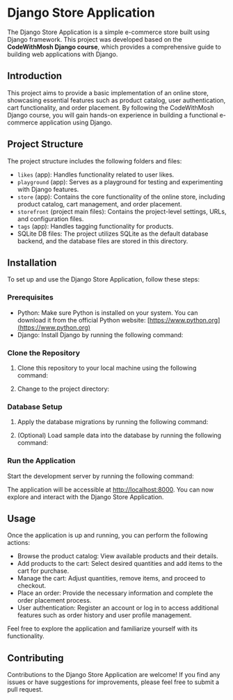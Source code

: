 # Django Store Application

The Django Store Application is a simple e-commerce store built using Django framework. This project was developed based on the **CodeWithMosh Django course**, which provides a comprehensive guide to building web applications with Django.

## Introduction

This project aims to provide a basic implementation of an online store, showcasing essential features such as product catalog, user authentication, cart functionality, and order placement. By following the CodeWithMosh Django course, you will gain hands-on experience in building a functional e-commerce application using Django.

## Project Structure

The project structure includes the following folders and files:

- `likes` (app): Handles functionality related to user likes.
- `playground` (app): Serves as a playground for testing and experimenting with Django features.
- `store` (app): Contains the core functionality of the online store, including product catalog, cart management, and order placement.
- `storefront` (project main files): Contains the project-level settings, URLs, and configuration files.
- `tags` (app): Handles tagging functionality for products.
- SQLite DB files: The project utilizes SQLite as the default database backend, and the database files are stored in this directory.

## Installation

To set up and use the Django Store Application, follow these steps:

### Prerequisites

- Python: Make sure Python is installed on your system. You can download it from the official Python website: [https://www.python.org](https://www.python.org)
- Django: Install Django by running the following command:

### Clone the Repository

1. Clone this repository to your local machine using the following command:


2. Change to the project directory:


### Database Setup

1. Apply the database migrations by running the following command:


2. (Optional) Load sample data into the database by running the following command:


### Run the Application

Start the development server by running the following command:


The application will be accessible at [http://localhost:8000](http://localhost:8000). You can now explore and interact with the Django Store Application.

## Usage

Once the application is up and running, you can perform the following actions:

- Browse the product catalog: View available products and their details.
- Add products to the cart: Select desired quantities and add items to the cart for purchase.
- Manage the cart: Adjust quantities, remove items, and proceed to checkout.
- Place an order: Provide the necessary information and complete the order placement process.
- User authentication: Register an account or log in to access additional features such as order history and user profile management.

Feel free to explore the application and familiarize yourself with its functionality.

## Contributing

Contributions to the Django Store Application are welcome! If you find any issues or have suggestions for improvements, please feel free to submit a pull request.



